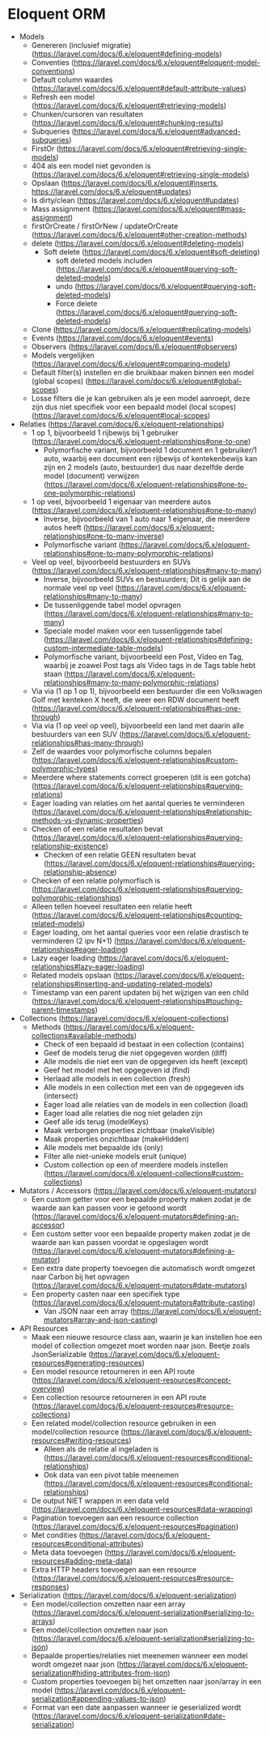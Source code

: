 # Eloquent ORM
- Models
    - Genereren (inclusief migratie) (https://laravel.com/docs/6.x/eloquent#defining-models)
    - Conventies (https://laravel.com/docs/6.x/eloquent#eloquent-model-conventions)
    - Default column waardes (https://laravel.com/docs/6.x/eloquent#default-attribute-values)
    - Refresh een model (https://laravel.com/docs/6.x/eloquent#retrieving-models)
    - Chunken/cursoren van resultaten (https://laravel.com/docs/6.x/eloquent#chunking-results)
    - Subqueries (https://laravel.com/docs/6.x/eloquent#advanced-subqueries)
    - FirstOr (https://laravel.com/docs/6.x/eloquent#retrieving-single-models)
    - 404 als een model niet gevonden is (https://laravel.com/docs/6.x/eloquent#retrieving-single-models)
    - Opslaan (https://laravel.com/docs/6.x/eloquent#inserts, https://laravel.com/docs/6.x/eloquent#updates)
    - Is dirty/clean (https://laravel.com/docs/6.x/eloquent#updates)
    - Mass assignment (https://laravel.com/docs/6.x/eloquent#mass-assignment)
    - firstOrCreate / firstOrNew / updateOrCreate (https://laravel.com/docs/6.x/eloquent#other-creation-methods)
    - delete (https://laravel.com/docs/6.x/eloquent#deleting-models)
        - Soft delete (https://laravel.com/docs/6.x/eloquent#soft-deleting)
            - soft deleted models includen (https://laravel.com/docs/6.x/eloquent#querying-soft-deleted-models)
            - undo (https://laravel.com/docs/6.x/eloquent#querying-soft-deleted-models)
            - Force delete (https://laravel.com/docs/6.x/eloquent#querying-soft-deleted-models)
    - Clone (https://laravel.com/docs/6.x/eloquent#replicating-models)
    - Events (https://laravel.com/docs/6.x/eloquent#events)
    - Observers (https://laravel.com/docs/6.x/eloquent#observers)
    - Models vergelijken (https://laravel.com/docs/6.x/eloquent#comparing-models)
    - Default filter(s) instellen en die bruikbaar maken binnen een model (global scopes) (https://laravel.com/docs/6.x/eloquent#global-scopes)
    - Losse filters die je kan gebruiken als je een model aanroept, deze zijn dus niet specifiek voor een bepaald model (local scopes) (https://laravel.com/docs/6.x/eloquent#local-scopes)
- Relaties (https://laravel.com/docs/6.x/eloquent-relationships)
    - 1 op 1, bijvoorbeeld 1 rijbewijs bij 1 gebruiker (https://laravel.com/docs/6.x/eloquent-relationships#one-to-one)
        - Polymorfische variant, bijvoorbeeld 1 document en 1 gebruiker/1 auto, waarbij een document een rijbewijs of kentekenbewijs kan zijn en 2 models (auto, bestuurder) dus naar dezelfde derde model (document) verwijzen (https://laravel.com/docs/6.x/eloquent-relationships#one-to-one-polymorphic-relations)
    - 1 op veel, bijvoorbeeld 1 eigenaar van meerdere autos (https://laravel.com/docs/6.x/eloquent-relationships#one-to-many)
        - Inverse, bijvoorbeeld van 1 auto naar 1 eigenaar, die meerdere autos heeft (https://laravel.com/docs/6.x/eloquent-relationships#one-to-many-inverse)
        - Polymorfische variant (https://laravel.com/docs/6.x/eloquent-relationships#one-to-many-polymorphic-relations)
    - Veel op veel, bijvoorbeeld bestuurders en SUVs (https://laravel.com/docs/6.x/eloquent-relationships#many-to-many)
        - Inverse, bijvoorbeeld SUVs en bestuurders; Dit is gelijk aan de normale veel op veel (https://laravel.com/docs/6.x/eloquent-relationships#many-to-many)
        - De tussenliggende tabel model opvragen (https://laravel.com/docs/6.x/eloquent-relationships#many-to-many)
        - Speciale model maken voor een tussenliggende tabel (https://laravel.com/docs/6.x/eloquent-relationships#defining-custom-intermediate-table-models)
        - Polymorfische variant, bijvoorbeeld een Post, Video en Tag, waarbij  je zoawel Post tags als Video tags in de Tags table hebt staan (https://laravel.com/docs/6.x/eloquent-relationships#many-to-many-polymorphic-relations)
    - Via via (1 op 1 op 1), bijvoorbeeld een bestuurder die een Volkswagen Golf met kenteken X heeft, die weer een RDW document heeft (https://laravel.com/docs/6.x/eloquent-relationships#has-one-through)
    - Via via (1 op veel op veel), bijvoorbeeld een land met daarin alle bestuurders van een SUV (https://laravel.com/docs/6.x/eloquent-relationships#has-many-through)
    - Zelf de waardes voor polymorfische columns bepalen (https://laravel.com/docs/6.x/eloquent-relationships#custom-polymorphic-types)
    - Meerdere where statements correct groeperen (dit is een gotcha) (https://laravel.com/docs/6.x/eloquent-relationships#querying-relations)
    - Eager loading van relaties om het aantal queries te verminderen (https://laravel.com/docs/6.x/eloquent-relationships#relationship-methods-vs-dynamic-properties)
    - Checken of een relatie resultaten bevat (https://laravel.com/docs/6.x/eloquent-relationships#querying-relationship-existence)
        - Checken of een relatie GEEN resultaten bevat (https://laravel.com/docs/6.x/eloquent-relationships#querying-relationship-absence)
    - Checken of een relatie polymorfisch is (https://laravel.com/docs/6.x/eloquent-relationships#querying-polymorphic-relationships)
    - Alleen tellen hoeveel resultaten een relatie heeft (https://laravel.com/docs/6.x/eloquent-relationships#counting-related-models)
    - Eager loading, om het aantal queries voor een relatie drastisch te verminderen (2 ipv N+1) (https://laravel.com/docs/6.x/eloquent-relationships#eager-loading)
    - Lazy eager loading (https://laravel.com/docs/6.x/eloquent-relationships#lazy-eager-loading)
    - Related models opslaan (https://laravel.com/docs/6.x/eloquent-relationships#inserting-and-updating-related-models)
    - Timestamp van een parent updaten bij het wijzigen van een child (https://laravel.com/docs/6.x/eloquent-relationships#touching-parent-timestamps)
- Collections (https://laravel.com/docs/6.x/eloquent-collections)
    - Methods (https://laravel.com/docs/6.x/eloquent-collections#available-methods)
        - Check of een bepaald id bestaat in een collection (contains)
        - Geef de models terug die niet opgegeven worden (diff)
        - Alle models die niet een van de opgegeven ids heeft (except)
        - Geef het model met het opgegeven id (find)
        - Herlaad alle models in een collection (fresh)
        - Alle models in een collection met een van de opgegeven ids (intersect)
        - Eager load alle relaties van de models in een collection (load)
        - Eager load alle relaties die nog niet geladen zijn
        - Geef alle ids terug (modelKeys)
        - Maak verborgen properties zichtbaar (makeVisible)
        - Maak properties onzichtbaar (makeHidden)
        - Alle models met bepaalde ids (only)
        - Filter alle niet-unieke models eruit (unique)
        - Custom collection op een of meerdere models instellen (https://laravel.com/docs/6.x/eloquent-collections#custom-collections)
- Mutators / Accessors (https://laravel.com/docs/6.x/eloquent-mutators)
    - Een custom getter voor een bepaalde property maken zodat je de waarde aan kan passen voor ie getoond wordt (https://laravel.com/docs/6.x/eloquent-mutators#defining-an-accessor)
    - Een custom setter voor een bepaalde property maken zodat je de waarde aan kan passen voordat ie opgeslagen wordt (https://laravel.com/docs/6.x/eloquent-mutators#defining-a-mutator)
    - Een extra date property toevoegen die automatisch wordt omgezet naar Carbon bij het opvragen (https://laravel.com/docs/6.x/eloquent-mutators#date-mutators)
    - Een property casten naar een specifiek type (https://laravel.com/docs/6.x/eloquent-mutators#attribute-casting)
        - Van JSON naar een array (https://laravel.com/docs/6.x/eloquent-mutators#array-and-json-casting)
- API Resources
    - Maak een nieuwe resource class aan, waarin je kan instellen hoe een model of collection omgezet moet worden naar json. Beetje zoals JsonSerializable (https://laravel.com/docs/6.x/eloquent-resources#generating-resources)
    - Een model resource retourneren in een API route (https://laravel.com/docs/6.x/eloquent-resources#concept-overview)
    - Een collection resource retourneren in een API route (https://laravel.com/docs/6.x/eloquent-resources#resource-collections)
    - Een related model/collection resource gebruiken in een model/collection resource (https://laravel.com/docs/6.x/eloquent-resources#writing-resources)
        - Alleen als de relatie al ingeladen is (https://laravel.com/docs/6.x/eloquent-resources#conditional-relationships)
        - Ook data van een pivot table meenemen (https://laravel.com/docs/6.x/eloquent-resources#conditional-relationships)
    - De output NIET wrappen in een data veld (https://laravel.com/docs/6.x/eloquent-resources#data-wrapping)
    - Pagination toevoegen aan een resource collection (https://laravel.com/docs/6.x/eloquent-resources#pagination)
    - Met condities (https://laravel.com/docs/6.x/eloquent-resources#conditional-attributes)
    - Meta data toevoegen (https://laravel.com/docs/6.x/eloquent-resources#adding-meta-data)
    - Extra HTTP headers toevoegen aan een resource (https://laravel.com/docs/6.x/eloquent-resources#resource-responses)
- Serialization (https://laravel.com/docs/6.x/eloquent-serialization)
    - Een model/collection omzetten naar een array (https://laravel.com/docs/6.x/eloquent-serialization#serializing-to-arrays)
    - Een model/collection omzetten naar json (https://laravel.com/docs/6.x/eloquent-serialization#serializing-to-json)
    - Bepaalde properties/relaties niet meenemen wanneer een model wordt omgezet naar json (https://laravel.com/docs/6.x/eloquent-serialization#hiding-attributes-from-json)
    - Custom properties toevoegen bij het omzetten naar json/array in een model (https://laravel.com/docs/6.x/eloquent-serialization#appending-values-to-json)
    - Format van een date aanpassen wanneer ie geserialized wordt (https://laravel.com/docs/6.x/eloquent-serialization#date-serialization)
